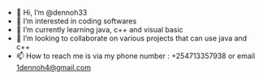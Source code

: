- 👋 Hi, I’m @dennoh33
- 👀 I’m interested in coding softwares
- 🌱 I’m currently learning java, c++ and visual basic
- 💞️ I’m looking to collaborate on various projects that can use java and c++
- 📫 How to reach me is via my phone number : +254713357938 or email 1dennoh4@gmail.com

<!---
dennoh33/dennoh33 is a ✨ special ✨ repository because its `README.md` (this file) appears on your GitHub profile.
You can click the Preview link to take a look at your changes.
--->
